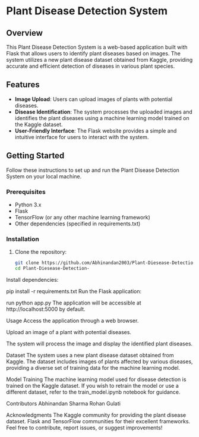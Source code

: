 # Plant Disease Detection System

## Overview

This Plant Disease Detection System is a web-based application built with Flask that allows users to identify plant diseases based on images. The system utilizes a new plant disease dataset obtained from Kaggle, providing accurate and efficient detection of diseases in various plant species.

## Features

- **Image Upload**: Users can upload images of plants with potential diseases.
- **Disease Identification**: The system processes the uploaded images and identifies the plant diseases using a machine learning model trained on the Kaggle dataset.
- **User-Friendly Interface**: The Flask website provides a simple and intuitive interface for users to interact with the system.

## Getting Started

Follow these instructions to set up and run the Plant Disease Detection System on your local machine.

### Prerequisites

- Python 3.x
- Flask
- TensorFlow (or any other machine learning framework)
- Other dependencies (specified in requirements.txt)

### Installation

1. Clone the repository:

   ```bash
   git clone https://github.com/Abhinandan2003/Plant-Diesease-Detection-.git
   cd Plant-Diesease-Detection-
Install dependencies:


pip install -r requirements.txt
Run the Flask application:

run
python app.py
The application will be accessible at http://localhost:5000 by default.

Usage
Access the application through a web browser.

Upload an image of a plant with potential diseases.

The system will process the image and display the identified plant diseases.

Dataset
The system uses a new plant disease dataset obtained from Kaggle. The dataset includes images of plants affected by various diseases, providing a diverse set of training data for the machine learning model.

Model Training
The machine learning model used for disease detection is trained on the Kaggle dataset. If you wish to retrain the model or use a different dataset, refer to the train_model.ipynb notebook for guidance.

Contributors
Abhinandan Sharma
Rohan Gulati

Acknowledgments
The Kaggle community for providing the plant disease dataset.
Flask and TensorFlow communities for their excellent frameworks.
Feel free to contribute, report issues, or suggest improvements!
